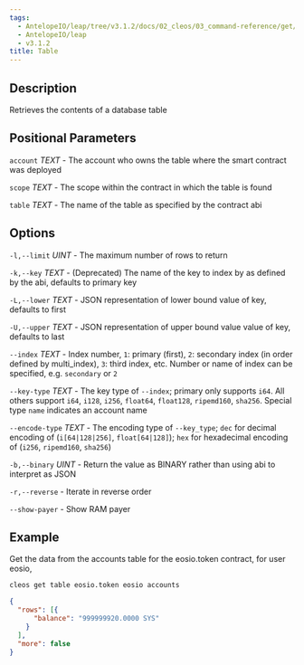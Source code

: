 ```yaml
---
tags:
  - AntelopeIO/leap/tree/v3.1.2/docs/02_cleos/03_command-reference/get/table.md
  - AntelopeIO/leap
  - v3.1.2
title: Table
---
```

## Description

Retrieves the contents of a database table

## Positional Parameters
`account` _TEXT_ - The account who owns the table where the smart contract was deployed

`scope` _TEXT_ - The scope within the contract in which the table is found

`table` _TEXT_ - The name of the table as specified by the contract abi

## Options
`-l,--limit` _UINT_ - The maximum number of rows to return

`-k,--key` _TEXT_ - (Deprecated) The name of the key to index by as defined by the abi, defaults to primary key

`-L,--lower` _TEXT_ - JSON representation of lower bound value of key, defaults to first

`-U,--upper` _TEXT_ - JSON representation of upper bound value value of key, defaults to last

`--index` _TEXT_ - Index number, `1`: primary (first), `2`: secondary index (in order defined by multi_index), `3`: third index, etc. Number or name of index can be specified, e.g. `secondary` or `2`

`--key-type` _TEXT_ - The key type of `--index`; primary only supports `i64`. All others support `i64`, `i128`, `i256`, `float64`, `float128`, `ripemd160`, `sha256`. Special type `name` indicates an account name

`--encode-type` _TEXT_ - The encoding type of `--key_type`; `dec` for decimal encoding of (`i[64|128|256]`, `float[64|128]`); `hex` for hexadecimal encoding of (`i256`, `ripemd160`, `sha256`)

`-b,--binary` _UINT_ - Return the value as BINARY rather than using abi to interpret as JSON

`-r,--reverse` - Iterate in reverse order

`--show-payer` - Show RAM payer

## Example
Get the data from the accounts table for the eosio.token contract, for user eosio,

```sh
cleos get table eosio.token eosio accounts
```
```json
{
  "rows": [{
      "balance": "999999920.0000 SYS"
    }
  ],
  "more": false
}
```
